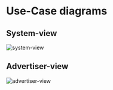 Use-Case diagrams
=================

System-view
-----------
![system-view](https://cloud.githubusercontent.com/assets/292258/19020686/3fe93b2a-88b0-11e6-8b21-c01775ce9314.png "System use-case")

Advertiser-view
---------------
![advertiser-view](https://cloud.githubusercontent.com/assets/292258/19020685/3c40fc74-88b0-11e6-8ded-ca2275f2fdb8.png "Advertiser use-case")

